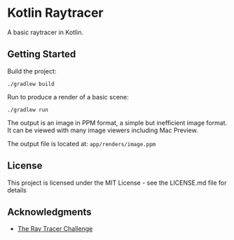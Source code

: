 # Kotlin Raytracer

A basic raytracer in Kotlin.

## Getting Started

Build the project:

```
./gradlew build
```

Run to produce a render of a basic scene:

```
./gradlew run
```

The output is an image in PPM format, a simple but inefficient image format. It can be viewed with
many image viewers including Mac Preview.

The output file is located at: `app/renders/image.ppm`

## License

This project is licensed under the MIT License - see the LICENSE.md file for details

## Acknowledgments

* [The Ray Tracer Challenge](https://pragprog.com/titles/jbtracer/the-ray-tracer-challenge/)